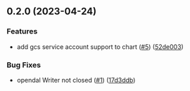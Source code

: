 ## 0.2.0 (2023-04-24)


### Features

* add gcs service account support to chart ([#5](https://github.com/talzion12/http-cache/issues/5)) ([52de003](https://github.com/talzion12/http-cache/commit/52de0030f714507f6736d06212c1fdc9ebefc69d))


### Bug Fixes

* opendal Writer not closed ([#1](https://github.com/talzion12/http-cache/issues/1)) ([17d3ddb](https://github.com/talzion12/http-cache/commit/17d3ddb8bbcbdad3a2ed56e52cb61209575c42a1))

